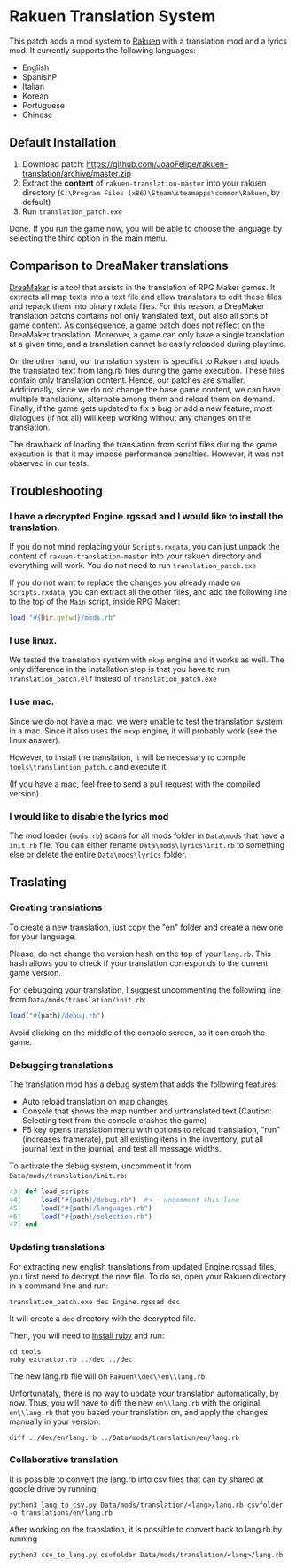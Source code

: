 # Rakuen Translation System

This patch adds a mod system to [Rakuen](https://store.steampowered.com/app/559210/Rakuen/) with a translation mod and a lyrics mod. It currently supports the following languages:

- English
- SpanishP
- Italian
- Korean
- Portuguese
- Chinese


## Default Installation

1. Download patch: https://github.com/JoaoFelipe/rakuen-translation/archive/master.zip
2. Extract the **content** of `rakuen-translation-master` into your rakuen directory (`C:\Program Files (x86)\Steam\steamapps\common\Rakuen`, by default)
3. Run `translation_patch.exe`

Done. If you run the game now, you will be able to choose the language by selecting the third option in the main menu.

## Comparison to DreaMaker translations

[DreaMaker](https://rpgmaker.net/forums/topics/2988/) is a tool that assists in the translation of RPG Maker games. It extracts all map texts into a text file and allow translators to edit these files and repack them into binary rxdata files. For this reason, a DreaMaker translation patchs contains not only translated text, but also all sorts of game content. As consequence, a game patch does not reflect on the DreaMaker translation. Moreover, a game can only have a single translation at a given time, and a translation cannot be easily reloaded during playtime.

On the other hand, our translation system is specifict to Rakuen and loads the translated text from lang.rb files during the game execution. These files contain only translation content. Hence, our patches are smaller. Additionally, since we do not change the base game content, we can have multiple translations, alternate among them and reload them on demand. Finally, if the game gets updated to fix a bug or add a new feature, most dialogues (if not all) will keep working without any changes on the translation.

The drawback of loading the translation from script files during the game execution is that it may impose performance penalties. However, it was not observed in our tests.

## Troubleshooting

### I have a decrypted Engine.rgssad and I would like to install the translation.

If you do not mind replacing your `Scripts.rxdata`, you can just unpack the content of `rakuen-translation-master` into your rakuen directory and everything will work. You do not need to run `translation_patch.exe`

If you do not want to replace the changes you already made on `Scripts.rxdata`, you can extract all the other files, and add the following line to the top of the `Main` script, inside RPG Maker:
```ruby
load "#{Dir.getwd}/mods.rb"
```

### I use linux.

We tested the translation system with `mkxp` engine and it works as well. The only difference in the installation step is that you have to run `translation_patch.elf` instead of `translation_patch.exe`

### I use mac.

Since we do not have a mac, we were unable to test the translation system in a mac. Since it also uses the `mkxp` engine, it will probably work (see the linux answer).

However, to install the translation, it will be necessary to compile `tools\translantion_patch.c` and execute it.

(If you have a mac, feel free to send a pull request with the compiled version)

### I would like to disable the lyrics mod

The mod loader (`mods.rb`) scans for all mods folder in `Data\mods` that have a `init.rb` file. You can either rename `Data\mods\lyrics\init.rb` to something else or delete the entire `Data\mods\lyrics` folder.


## Traslating

### Creating translations

To create a new translation, just copy the "en" folder and create a new one for your language.

Please, do not change the version hash on the top of your `lang.rb`. This hash allows you to check if your translation corresponds to the current game version.

For debugging your translation, I suggest uncommenting the following line from `Data/mods/translation/init.rb`:
```ruby
load("#{path}/debug.rb")
```
Avoid clicking on the middle of the console screen, as it can crash the game.

### Debugging translations

The translation mod has a debug system that adds the following features:

- Auto reload translation on map changes
- Console that shows the map number and untranslated text (Caution: Selecting text from the console crashes the game)
- F5 key opens translation menu with options to reload translation, "run" (increases framerate), put all existing itens in the inventory, put all journal text in the journal, and test all message widths.

To activate the debug system, uncomment it from `Data/mods/translation/init.rb`:
```ruby
43| def load_scripts
44|     load("#{path}/debug.rb")  #<-- uncomment this line
45|     load("#{path}/languages.rb")
46|     load("#{path}/selection.rb")
47| end
```

### Updating translations

For extracting new english translations from updated Engine.rgssad files, you first need to decrypt the new file. To do so, open your Rakuen directory in a command line and run:
```
translation_patch.exe dec Engine.rgssad dec
```
It will create a `dec` directory with the decrypted file.

Then, you will need to [install ruby](https://rubyinstaller.org/) and run:
```
cd tools
ruby extractor.rb ../dec ../dec
```
The new lang.rb file will on `Rakuen\\dec\\en\\lang.rb`.

Unfortunataly, there is no way to update your translation automatically, by now. Thus, you will have to diff the new `en\\lang.rb` with the original `en\\lang.rb` that you based your translation on, and apply the changes manually in your version:
```
diff ../dec/en/lang.rb ../Data/mods/translation/en/lang.rb
```

### Collaborative translation

It is possible to convert the lang.rb into csv files that can by shared at google drive by running
```
python3 lang_to_csv.py Data/mods/translation/<lang>/lang.rb csvfolder -o translations/en/lang.rb
```

After working on the translation, it is possible to convert back to lang.rb by running
```
python3 csv_to_lang.py csvfolder Data/mods/translation/<lang>/lang.rb
```
